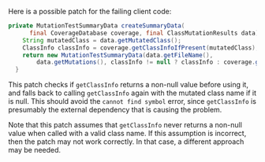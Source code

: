 Here is a possible patch for the failing client code:

```java
private MutationTestSummaryData createSummaryData(
      final CoverageDatabase coverage, final ClassMutationResults data) {
    String mutatedClass = data.getMutatedClass();
    ClassInfo classInfo = coverage.getClassInfoIfPresent(mutatedClass);
    return new MutationTestSummaryData(data.getFileName(),
        data.getMutations(), classInfo != null ? classInfo : coverage.getClassInfo(mutatedClass));
  }
```

This patch checks if `getClassInfo` returns a non-null value before using it, and falls back to calling `getClassInfo` again with the mutated class name if it is null. This should avoid the `cannot find symbol` error, since `getClassInfo` is presumably the external dependency that is causing the problem.

Note that this patch assumes that `getClassInfo` never returns a non-null value when called with a valid class name. If this assumption is incorrect, then the patch may not work correctly. In that case, a different approach may be needed.
